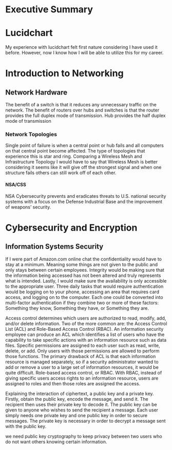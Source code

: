 # Executive Summary

# Lucidchart
My experience with lucidchart felt first nature considering I have used it before. However, now I know how I will be able to utilize this for my career.

# Introduction to Networking

## Network Hardware
The benefit of a switch is that it reduces any unnecessary traffic on the network.
The benefit of routers over hubs and switches is that the router provides the full duplex mode of transmission. Hub provides the half duplex mode of transmission

### Network Topologies
Single point of failure is when a central point or hub fails and all computers on that central point become affected. The type of topologies that experience this is star and ring.
Comparing a Wireless Mesh and Infrastructure Topology I would have to say that Wireless Mesh is better considering it seems like it will give off the strongest signal and when one structure fails others can still work off of each other.

#### NSA/CSS
NSA Cybersecurity prevents and eradicates threats to U.S. national security systems with a focus on the Defense Industrial Base and the improvement of weapons’ security.

# Cybersecurity and Encryption 

##  Information Systems Security
If I were part of Amazon.com online chat the confidentiality would have to stay at a minimum. Meaning some things are not given to the public and only stays between certain employees. Integrity would be making sure that the information being accessed has not been altered and truly represents what is intended. Lastly, I would make sure the availability is only accessible to the appropriate user.
Three daily tasks that would require authentication would be logging on to your phone, accessing an area that requires card access, and logging on to the computer. Each one could be converted into multi-factor authentication if they combine two or more of these factors: Something they know, Something they have, or Something they are.
 
Access control determines which users are authorized to read, modify, add, and/or delete information. Two of the more common are: the Access Control List (ACL) and Role-Based Access Control (RBAC). An information security employee can produce an ACL which identifies a list of users who have the capability to take specific actions with an information resource such as data files. Specific permissions are assigned to each user such as read, write, delete, or add. Only users with those permissions are allowed to perform those functions. The primary drawback of ACL is that each information resource is managed separately, so if a security administrator wanted to add or remove a user to a large set of information resources, it would be quite difficult. Role-based access control, or RBAC. With RBAC, instead of giving specific users access rights to an information resource, users are assigned to roles and then those roles are assigned the access.

Explaining the interaction of ciphertext, a public key and a private key. 
Firstly, obtain the public key, encode the message, and send it. The recipient then uses their private key to decode it. The public key can be given to anyone who wishes to send the recipient a message. Each user simply needs one private key and one public key in order to secure messages. The private key is necessary in order to decrypt a message sent with the public key.

we need public key cryptography to keep privacy between two users who do not want others knowing certain information.


